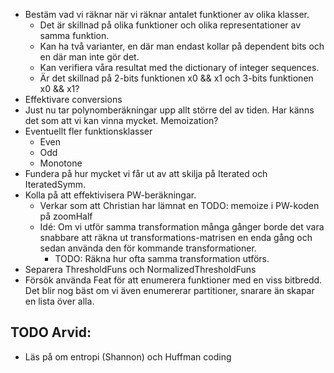 - Bestäm vad vi räknar när vi räknar antalet funktioner av olika klasser.
	- Det är skillnad på olika funktioner och olika representationer av samma funktion.
	- Kan ha två varianter, en där man endast kollar på dependent bits och en där man inte gör det.
	- Kan verifiera våra resultat med the dictionary of integer sequences.
	- Är det skillnad på 2-bits funktionen x0 && x1 och 3-bits funktionen x0 && x1?
- Effektivare conversions
- Just nu tar polynomberäkningar upp allt större del av tiden. Har känns det som att vi kan vinna mycket. Memoization?
- Eventuellt fler funktionsklasser
	- Even
	- Odd
	- Monotone
- Fundera på hur mycket vi får ut av att skilja på Iterated och IteratedSymm.
- Kolla på att effektivisera PW-beräkningar.
	- Verkar som att Christian har lämnat en TODO: memoize i PW-koden på zoomHalf
	- Idé: Om vi utför samma transformation många gånger borde det vara snabbare att räkna ut transformations-matrisen en enda gång och sedan använda den för kommande transformationer. 
		- TODO: Räkna hur ofta samma transformation utförs.
- Separera ThresholdFuns och NormalizedThresholdFuns
- Försök använda Feat för att enumerera funktioner med en viss bitbredd. Det blir nog bäst om vi även enumererar partitioner, snarare än skapar en lista över alla.

## TODO Arvid:

- Läs på om entropi (Shannon) och Huffman coding